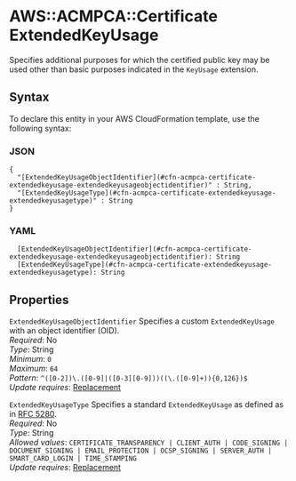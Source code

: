 # AWS::ACMPCA::Certificate ExtendedKeyUsage<a name="aws-properties-acmpca-certificate-extendedkeyusage"></a>

Specifies additional purposes for which the certified public key may be used other than basic purposes indicated in the `KeyUsage` extension\.

## Syntax<a name="aws-properties-acmpca-certificate-extendedkeyusage-syntax"></a>

To declare this entity in your AWS CloudFormation template, use the following syntax:

### JSON<a name="aws-properties-acmpca-certificate-extendedkeyusage-syntax.json"></a>

```
{
  "[ExtendedKeyUsageObjectIdentifier](#cfn-acmpca-certificate-extendedkeyusage-extendedkeyusageobjectidentifier)" : String,
  "[ExtendedKeyUsageType](#cfn-acmpca-certificate-extendedkeyusage-extendedkeyusagetype)" : String
}
```

### YAML<a name="aws-properties-acmpca-certificate-extendedkeyusage-syntax.yaml"></a>

```
  [ExtendedKeyUsageObjectIdentifier](#cfn-acmpca-certificate-extendedkeyusage-extendedkeyusageobjectidentifier): String
  [ExtendedKeyUsageType](#cfn-acmpca-certificate-extendedkeyusage-extendedkeyusagetype): String
```

## Properties<a name="aws-properties-acmpca-certificate-extendedkeyusage-properties"></a>

`ExtendedKeyUsageObjectIdentifier`  <a name="cfn-acmpca-certificate-extendedkeyusage-extendedkeyusageobjectidentifier"></a>
Specifies a custom `ExtendedKeyUsage` with an object identifier \(OID\)\.  
*Required*: No  
*Type*: String  
*Minimum*: `0`  
*Maximum*: `64`  
*Pattern*: `^([0-2])\.([0-9]|([0-3][0-9]))((\.([0-9]+)){0,126})$`  
*Update requires*: [Replacement](https://docs.aws.amazon.com/AWSCloudFormation/latest/UserGuide/using-cfn-updating-stacks-update-behaviors.html#update-replacement)

`ExtendedKeyUsageType`  <a name="cfn-acmpca-certificate-extendedkeyusage-extendedkeyusagetype"></a>
Specifies a standard `ExtendedKeyUsage` as defined as in [RFC 5280](https://tools.ietf.org/html/rfc5280#section-4.2.1.12)\.  
*Required*: No  
*Type*: String  
*Allowed values*: `CERTIFICATE_TRANSPARENCY | CLIENT_AUTH | CODE_SIGNING | DOCUMENT_SIGNING | EMAIL_PROTECTION | OCSP_SIGNING | SERVER_AUTH | SMART_CARD_LOGIN | TIME_STAMPING`  
*Update requires*: [Replacement](https://docs.aws.amazon.com/AWSCloudFormation/latest/UserGuide/using-cfn-updating-stacks-update-behaviors.html#update-replacement)